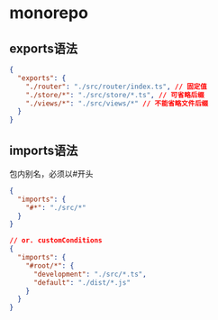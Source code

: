 # monorepo

## exports语法

```json
{
  "exports": {
    "./router": "./src/router/index.ts", // 固定值
    "./store/*": "./src/store/*.ts", // 可省略后缀
    "./views/*": "./src/views/*" // 不能省略文件后缀
  }
}
```

## imports语法

包内别名，必须以#开头

```json
{
  "imports": {
    "#*": "./src/*"
  }
}

// or. customConditions
{
  "imports": {
    "#root/*": {
      "development": "./src/*.ts",
      "default": "./dist/*.js"
    }
  }
}
```
